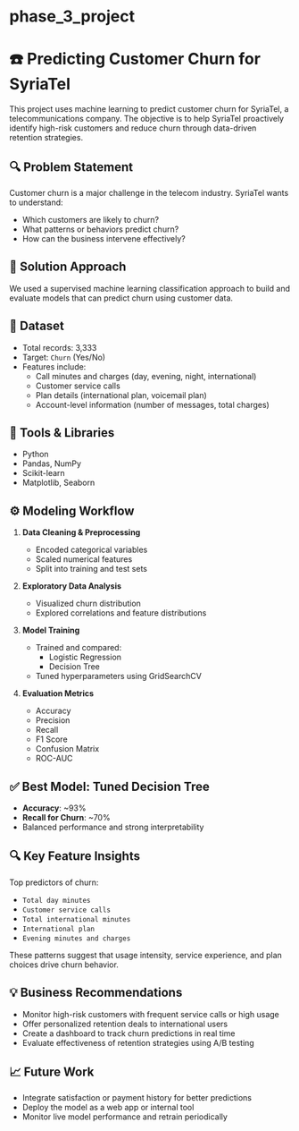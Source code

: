 # phase_3_project
# ☎️ Predicting Customer Churn for SyriaTel

This project uses machine learning to predict customer churn for SyriaTel, a telecommunications company. The objective is to help SyriaTel proactively identify high-risk customers and reduce churn through data-driven retention strategies.

## 🔍 Problem Statement

Customer churn is a major challenge in the telecom industry. SyriaTel wants to understand:
- Which customers are likely to churn?
- What patterns or behaviors predict churn?
- How can the business intervene effectively?

## 🧠 Solution Approach

We used a supervised machine learning classification approach to build and evaluate models that can predict churn using customer data.

## 📁 Dataset

- Total records: 3,333
- Target: `Churn` (Yes/No)
- Features include:
  - Call minutes and charges (day, evening, night, international)
  - Customer service calls
  - Plan details (international plan, voicemail plan)
  - Account-level information (number of messages, total charges)

## 🔧 Tools & Libraries

- Python
- Pandas, NumPy
- Scikit-learn
- Matplotlib, Seaborn

## ⚙️ Modeling Workflow

1. **Data Cleaning & Preprocessing**
   - Encoded categorical variables
   - Scaled numerical features
   - Split into training and test sets

2. **Exploratory Data Analysis**
   - Visualized churn distribution
   - Explored correlations and feature distributions

3. **Model Training**
   - Trained and compared:
     - Logistic Regression
     - Decision Tree
   - Tuned hyperparameters using GridSearchCV

4. **Evaluation Metrics**
   - Accuracy
   - Precision
   - Recall
   - F1 Score
   - Confusion Matrix
   - ROC-AUC

## ✅ Best Model: Tuned Decision Tree

- **Accuracy**: ~93%
- **Recall for Churn**: ~70%
- Balanced performance and strong interpretability

## 🔍 Key Feature Insights

Top predictors of churn:
- `Total day minutes`
- `Customer service calls`
- `Total international minutes`
- `International plan`
- `Evening minutes and charges`

These patterns suggest that usage intensity, service experience, and plan choices drive churn behavior.

## 💡 Business Recommendations

- Monitor high-risk customers with frequent service calls or high usage
- Offer personalized retention deals to international users
- Create a dashboard to track churn predictions in real time
- Evaluate effectiveness of retention strategies using A/B testing

## 📈 Future Work

- Integrate satisfaction or payment history for better predictions
- Deploy the model as a web app or internal tool
- Monitor live model performance and retrain periodically

